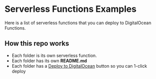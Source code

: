 # Serverless Functions Examples

Here is a list of serverless functions that you can deploy to DigitalOcean Functions.

## How this repo works

- Each folder is its own serverless function.
- Each folder has its own **README.md**
- Each folder has a [Deploy to DigitalOcean](https://docs.digitalocean.com/products/app-platform/how-to/add-deploy-do-button/) button so you can 1-click deploy
